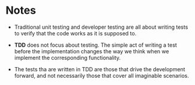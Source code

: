 # Notes

- Traditional unit testing and developer testing are all about writing tests to verify that the code works as it is supposed to.

- **TDD** does not focus about testing. The simple act of writing a test before the implementation changes the way we think when we implement the corresponding functionality.

- The tests tha are written in TDD are those that drive the development forward, and not necessarily those that cover all imaginable scenarios.

